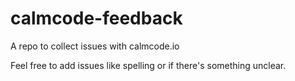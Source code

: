 # calmcode-feedback

A repo to collect issues with calmcode.io

Feel free to add issues like spelling or if there's something unclear. 
